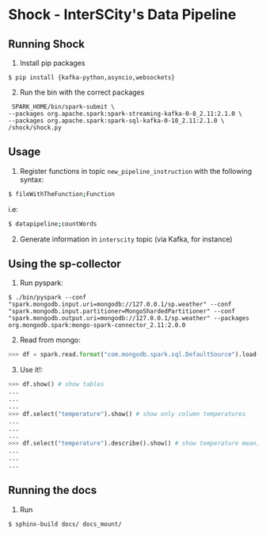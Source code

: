 # Shock - InterSCity's Data Pipeline

## Running Shock

1. Install pip packages
```
$ pip install {kafka-python,asyncio,websockets}
```

2. Run the bin with the correct packages
```
 SPARK_HOME/bin/spark-submit \
--packages org.apache.spark:spark-streaming-kafka-0-8_2.11:2.1.0 \
--packages org.apache.spark:spark-sql-kafka-0-10_2.11:2.1.0 \
/shock/shock.py
```

## Usage

1. Register functions in topic `new_pipeline_instruction` with the following syntax:
```sh
$ fileWithTheFunction;Function
```
i.e:
```sh
$ datapipeline;countWords
```
2. Generate information in `interscity` topic (via Kafka, for instance)

## Using the sp-collector

1. Run pyspark:
```
$ ./bin/pyspark --conf "spark.mongodb.input.uri=mongodb://127.0.0.1/sp.weather" --conf "spark.mongodb.input.partitioner=MongoShardedPartitioner" --conf "spark.mongodb.output.uri=mongodb://127.0.0.1/sp.weather" --packages org.mongodb.spark:mongo-spark-connector_2.11:2.0.0
```

2. Read from mongo:
```python
>>> df = spark.read.format("com.mongodb.spark.sql.DefaultSource").load()
```

3. Use it!:
```python
>>> df.show() # show tables
...
...
...
>>> df.select("temperature").show() # show only column temperatures
...
...
...
>>> df.select("temperature").describe().show() # show temperature mean, stddev, etc
...
...
...
```

## Running the docs

1. Run
```
$ sphinx-build docs/ docs_mount/
```
